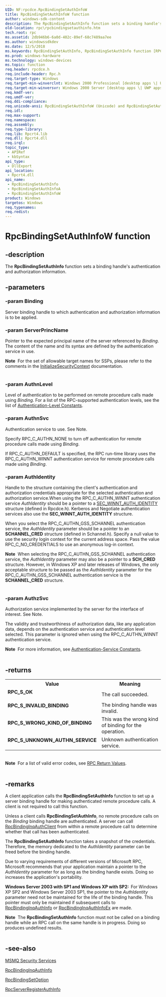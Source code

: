 ```yaml
---
UID: NF:rpcdce.RpcBindingSetAuthInfoW
title: RpcBindingSetAuthInfoW function
author: windows-sdk-content
description: The RpcBindingSetAuthInfo function sets a binding handle's authentication and authorization information.
old-location: rpc\rpcbindingsetauthinfo.htm
tech.root: rpc
ms.assetid: 2db946b6-6a0d-402c-89ef-68c7489aa7ee
ms.author: windowssdkdev
ms.date: 12/5/2018
ms.keywords: RpcBindingSetAuthInfo, RpcBindingSetAuthInfo function [RPC], RpcBindingSetAuthInfoA, RpcBindingSetAuthInfoW, _rpc_rpcbindingsetauthinfo, rpc.rpcbindingsetauthinfo, rpcdce/RpcBindingSetAuthInfo, rpcdce/RpcBindingSetAuthInfoA, rpcdce/RpcBindingSetAuthInfoW
ms.prod: windows-hardware
ms.technology: windows-devices
ms.topic: function
req.header: rpcdce.h
req.include-header: Rpc.h
req.target-type: Windows
req.target-min-winverclnt: Windows 2000 Professional [desktop apps \| UWP apps]
req.target-min-winversvr: Windows 2000 Server [desktop apps \| UWP apps]
req.kmdf-ver: 
req.umdf-ver: 
req.ddi-compliance: 
req.unicode-ansi: RpcBindingSetAuthInfoW (Unicode) and RpcBindingSetAuthInfoA (ANSI)
req.idl: 
req.max-support: 
req.namespace: 
req.assembly: 
req.type-library: 
req.lib: Rpcrt4.lib
req.dll: Rpcrt4.dll
req.irql: 
topic_type:
 - APIRef
 - kbSyntax
api_type:
 - DllExport
api_location:
 - Rpcrt4.dll
api_name:
 - RpcBindingSetAuthInfo
 - RpcBindingSetAuthInfoA
 - RpcBindingSetAuthInfoW
product: Windows
targetos: Windows
req.typenames: 
req.redist: 
---
```


# RpcBindingSetAuthInfoW function


## -description


The 
<b>RpcBindingSetAuthInfo</b> function sets a binding handle's authentication and authorization information.


## -parameters




### -param Binding

Server binding handle to which authentication and authorization information is to be applied.


### -param ServerPrincName

Pointer to the expected principal name of the server referenced by <i>Binding</i>. The content of the name and its syntax are defined by the authentication service in use. 

<div class="alert"><b>Note</b>  For the set of allowable target names for SSPs, please refer to the comments in the <a href="https://msdn.microsoft.com/21d965d4-3c03-4e29-a70d-4538c5c366b0">InitializeSecurityContext</a> documentation.</div>
<div> </div>

### -param AuthnLevel

Level of authentication to be performed on remote procedure calls made using <i>Binding</i>. For a list of the RPC-supported authentication levels, see the list of 
<a href="https://msdn.microsoft.com/b8bb2517-e1a0-4607-a672-259f8686fc3e">Authentication-Level Constants</a>.


### -param AuthnSvc

Authentication service to use. See Note. 




Specify RPC_C_AUTHN_NONE to turn off authentication for remote procedure calls made using <i>Binding</i>.

If RPC_C_AUTHN_DEFAULT is specified, the RPC run-time library uses the RPC_C_AUTHN_WINNT authentication service for remote procedure calls made using <i>Binding</i>.


### -param AuthIdentity

Handle to the structure containing the client's authentication and authorization credentials appropriate for the selected authentication and authorization service.When using the RPC_C_AUTHN_WINNT authentication service <i>AuthIdentity</i> should be a pointer to a 
<a href="https://msdn.microsoft.com/829dee24-aeeb-4191-b5fc-85970725f064">SEC_WINNT_AUTH_IDENTITY</a> structure (defined in Rpcdce.h). Kerberos and Negotiate authentication services also use the 
<b>SEC_WINNT_AUTH_IDENTITY</b> structure. 




When you select the RPC_C_AUTHN_GSS_SCHANNEL authentication service, the <i>AuthIdentity</i> parameter should be a pointer to an <b>SCHANNEL_CRED</b> structure (defined in Schannel.h). Specify a null value to use the security login context for the current address space. Pass the value RPC_C_NO_CREDENTIALS to use an anonymous log-in context.

<div class="alert"><b>Note</b>  When selecting the RPC_C_AUTHN_GSS_SCHANNEL authentication service, the <i>AuthIdentity</i> parameter may also be a pointer to a <b>SCH_CRED</b> structure. However, in Windows XP and later releases of Windows, the only acceptable structure to be passed as the <i>AuthIdentity</i> parameter for the RPC_C_AUTHN_GSS_SCHANNEL authentication service is the <b>SCHANNEL_CRED</b> structure.</div>
<div> </div>

### -param AuthzSvc

Authorization service implemented by the server for the interface of interest. See Note. 




The validity and trustworthiness of authorization data, like any application data, depends on the authentication service and authentication level selected. This parameter is ignored when using the RPC_C_AUTHN_WINNT authentication service.

<div class="alert"><b>Note</b>  For more information, see 
<a href="https://msdn.microsoft.com/ac95276f-230d-4993-92fe-1739d022c8b3">Authentication-Service Constants</a>.</div>
<div> </div>

## -returns



<table>
<tr>
<th>Value</th>
<th>Meaning</th>
</tr>
<tr>
<td width="40%">
<dl>
<dt><b>RPC_S_OK</b></dt>
</dl>
</td>
<td width="60%">
The call succeeded.

</td>
</tr>
<tr>
<td width="40%">
<dl>
<dt><b>RPC_S_INVALID_BINDING</b></dt>
</dl>
</td>
<td width="60%">
The binding handle was invalid.

</td>
</tr>
<tr>
<td width="40%">
<dl>
<dt><b>RPC_S_WRONG_KIND_OF_BINDING</b></dt>
</dl>
</td>
<td width="60%">
This was the wrong kind of binding for the operation.

</td>
</tr>
<tr>
<td width="40%">
<dl>
<dt><b>RPC_S_UNKNOWN_AUTHN_SERVICE</b></dt>
</dl>
</td>
<td width="60%">
Unknown authentication service.

</td>
</tr>
</table>
 

<div class="alert"><b>Note</b>  For a list of valid error codes, see 
<a href="https://msdn.microsoft.com/0223aa7a-b0cf-49e3-9f08-90be5ccffbd1">RPC Return Values</a>.</div>
<div> </div>



## -remarks



A client application calls the 
<b>RpcBindingSetAuthInfo</b> function to set up a server binding handle for making authenticated remote procedure calls. A client is not required to call this function.

Unless a client calls 
<b>RpcBindingSetAuthInfo</b>, no remote procedure calls on the <i>Binding</i> binding handle are authenticated. A server can call 
<a href="https://msdn.microsoft.com/2834a6a8-8bd6-4829-84ea-e3f35c917ab7">RpcBindingInqAuthClient</a> from within a remote procedure call to determine whether that call has been authenticated.

The 
<b>RpcBindingSetAuthInfo</b> function takes a snapshot of the credentials. Therefore, the memory dedicated to the <i>AuthIdentity</i> parameter can be freed before the binding handle.

Due to varying requirements of different versions of Microsoft RPC, Microsoft recommends that your application maintain a pointer to the <i>AuthIdentity</i> parameter for as long as the binding handle exists. Doing so increases the application's portability.

<b>Windows Server 2003 with SP1 and Windows XP with SP2:  </b>For Windows XP SP2 and Windows Server 2003 SP1, the pointer to the <i>AuthIdentity</i> parameter need not be maintained for the life of the binding handle. This pointer must only be maintained if subsequent calls to <a href="https://msdn.microsoft.com/becb2c58-bfc7-47a7-ad2f-947ecf7bba2b">RpcBindingInqAuthInfo</a> or <a href="https://msdn.microsoft.com/e75f5ba6-7a1c-4069-8810-05aa38a47e9c">RpcBindingInqAuthInfoEx</a> are made.

<div class="alert"><b>Note</b>  The <b>RpcBindingSetAuthInfo</b> function must not be called on a binding handle while an RPC call on the same handle is in progress. Doing so produces undefined results.</div>
<div> </div>



## -see-also




<a href="https://msdn.microsoft.com/0f4d45c4-7457-4449-8736-e141a95f6930">MSMQ Security
		  Services</a>



<a href="https://msdn.microsoft.com/becb2c58-bfc7-47a7-ad2f-947ecf7bba2b">RpcBindingInqAuthInfo</a>



<a href="https://msdn.microsoft.com/bc721fb0-2271-4658-995b-a41e8eefc5d5">RpcBindingSetOption</a>



<a href="https://msdn.microsoft.com/b7a7b57e-540b-460b-9eec-6246cc1fd9d3">RpcServerRegisterAuthInfo</a>
 

 

